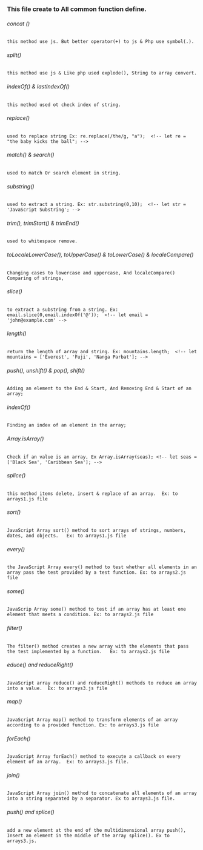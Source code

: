 ### This file create to All common function define.

###### concat ()
    this method use js. But better operator(+) to js & Php use symbol(.).
###### split()
    this method use js & Like php used explode(), String to array convert.
###### indexOf() & lastIndexOf()
    this method used ot check index of string.
###### replace()
    used to replace string Ex: re.replace(/the/g, "a");  <!-- let re = "the baby kicks the ball"; -->
###### match() & search()
    used to match Or search element in string.
######  substring()
    used to extract a string. Ex: str.substring(0,10);  <!-- let str = 'JavaScript Substring'; -->
###### trim(), trimStart() & trimEnd()
    used to whitespace remove.
###### toLocaleLowerCase(), toUpperCase() & toLowerCase() & localeCompare()
    Changing cases to lowercase and uppercase, And localeCompare() Comparing of strings,
###### slice()
    to extract a substring from a string. Ex: email.slice(0,email.indexOf('@'));  <!-- let email = 'john@example.com' -->
###### length()
    return the length of array and string. Ex: mountains.length;  <!-- let mountains = ['Everest', 'Fuji', 'Nanga Parbat']; -->
###### push(), unshift() & pop(), shift()
    Adding an element to the End & Start, And Removing End & Start of an array;
###### indexOf()
    Finding an index of an element in the array;
###### Array.isArray()
    Check if an value is an array, Ex Array.isArray(seas); <!-- let seas = ['Black Sea', 'Caribbean Sea']; -->
###### splice()
    this method items delete, insert & replace of an array.  Ex: to arrays1.js file
###### sort()
    JavaScript Array sort() method to sort arrays of strings, numbers, dates, and objects.   Ex: to arrays1.js file
###### every()
    the JavaScript Array every() method to test whether all elements in an array pass the test provided by a test function. Ex: to arrays2.js file
###### some()
    JavaScrip Array some() method to test if an array has at least one element that meets a condition. Ex: to arrays2.js file
###### filter()
    The filter() method creates a new array with the elements that pass the test implemented by a function.   Ex: to arrays2.js file
###### educe() and reduceRight()
    JavaScript array reduce() and reduceRight() methods to reduce an array into a value.  Ex: to arrays3.js file
###### map()
    JavaScript Array map() method to transform elements of an array according to a provided function. Ex: to arrays3.js file
###### forEach()
    JavaScript Array forEach() method to execute a callback on every element of an array.  Ex: to arrays3.js file.
###### join()
    JavaScript Array join() method to concatenate all elements of an array into a string separated by a separator. Ex to arrays3.js file.
###### push() and splice()
    add a new element at the end of the multidimensional array push(), Insert an element in the middle of the array splice(). Ex to arrays3.js.
######
######
######
######
######
######
######


